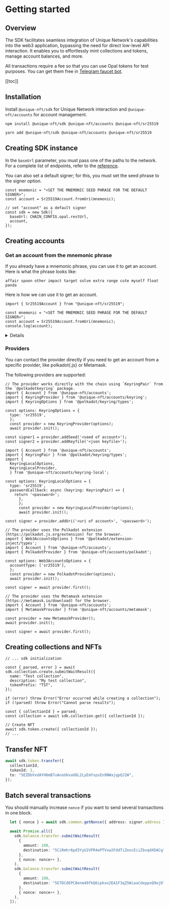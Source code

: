 # Getting started

## Overview

The SDK facilitates seamless integration of Unique Network's capabilities into the web3 application, bypassing the need for direct low-level API interaction. It enables you to effortlessly mint collections and tokens, manage account balances, and more.

All transactions require a fee so that you can use Opal tokens for test purposes. You can get them free in [Telegram faucet bot](https://t.me/unique2faucet_opal_bot).

[[toc]]

## Installation

Install `@unique-nft/sdk` for Unique Network interaction and `@unique-nft/accounts` for account management.

<CodeGroup>
  <CodeGroupItem title="NPM"  active>

```bash:no-line-numbers
npm install @unique-nft/sdk @unique-nft/accounts @unique-nft/sr25519
```

  </CodeGroupItem>
  <CodeGroupItem title="YARN">

```bash:no-line-numbers
yarn add @unique-nft/sdk @unique-nft/accounts @unique-nft/sr25519
```

  </CodeGroupItem>
</CodeGroup>

## Creating SDK instance

In the `baseUrl` parameter, you must pass one of the paths to the network. For a complete list of endpoints, refer to the [reference](../../reference/sdk-endpoints.md).

You can also set a default signer; for this, you must set the seed phrase to the signer option.

```typescript:no-line-numbers
const mnemonic = "<SET THE MNEMONIC SEED PHRASE FOR THE DEFAULT SIGNER>";
const account = Sr25519Account.fromUri(mnemonic);

// set "account" as a default signer
const sdk = new Sdk({
  baseUrl: CHAIN_CONFIG.opal.restUrl,
  account,
});
```

## Creating accounts

### Get an account from the mnemonic phrase

If you already have a mnemonic phrase, you can use it to get an account. Here is what the phrase looks like:

``
affair spoon other impact target solve extra range cute myself float panda
``

Here is how we can use it to get an account.

```typescript:no-line-numbers
import { Sr25519Account } from "@unique-nft/sr25519";

const mnemonic = "<SET THE MNEMONIC SEED PHRASE FOR THE DEFAULT SIGNER>";
const account = Sr25519Account.fromUri(mnemonic);
console.log(account);
```

<Details>
<template v-slot:header>
Console log output
</template><template v-slot:body>

```typescript:no-line-numbers
{
  mnemonic: 'affair spoon other impact target solve extra range cute myself float panda',
  seed: '0x2a5dd888c0fb536c7c82ee53bb44ca49825ab134dd5a9c09e62423eeba30847b',
  publicKey: '0x094bb2d311460005c5072635beb8a11c8f15521d2136bdfbab3163af3c21412e',
  keyfile: {
    encoded: 'MFMCAQEwBQYDK2VwBCIEICpd2IjA+1NsfILuU7tEykmCWrE03VqcCeYkI+66MIR7Ji4DUViFrOGgvhQNVi8elFCpHSDekzUg/5dpSD2lZsuhIwMhACYuA1FYhazhoL4UDVYvHpRQqR0g3pM1IP+XaUg9pWbL',
    encoding: { content: [Array], type: [Array], version: '3' },
    address: '5CvmLzTcAfSFJgRiJ7DbKYwDUMcRBbNAa3bQeCrNM2nXTvBk',
    meta: {}
  }
}
```

</template>
</Details>

### Providers

You can contact the provider directly if you need to get an account from a specific provider, like polkadot{.js} or Metamask.

The following providers are supported:

<CodeGroup>
  <CodeGroupItem title="Keyring">

```typescript:no-line-numbers
// The provider works directly with the chain using `KeyringPair` from the `@polkadotkeyring` package.
import { Account } from '@unique-nft/accounts';
import { KeyringProvider } from '@unique-nft/accounts/keyring';
import { KeyringOptions } from '@polkadot/keyring/types';

const options: KeyringOptions = {
  type: 'sr25519',
  };
  const provider = new KeyringProvider(options);
  await provider.init();

const signer1 = provider.addSeed('<seed of account>');
const signer2 = provider.addKeyfile('<json keyfile>');
```
  </CodeGroupItem>
  <CodeGroupItem title="Keyring Local">

```typescript:no-line-numbers
import { Account } from '@unique-nft/accounts';
import { KeyringPair } from '@polkadot/keyring/types';
import {
  KeyringLocalOptions,
  KeyringLocalProvider,
  } from '@unique-nft/accounts/keyring-local';

const options: KeyringLocalOptions = {
  type: 'sr25519',
  passwordCallback: async (keyring: KeyringPair) => {
    return '<password>';
      },
      };
      const provider = new KeyringLocalProvider(options);
      await provider.init();

const signer = provider.addUri('<uri of account>', '<password>');
```

  </CodeGroupItem>
  <CodeGroupItem title="Polkadot Extension">

```typescript:no-line-numbers
// The provider uses the Polkadot extension (https://polkadot.js.org/extension) for the browser.
import { Web3AccountsOptions } from '@polkadot/extension-inject/types';
import { Account } from '@unique-nft/accounts';
import { PolkadotProvider } from '@unique-nft/accounts/polkadot';

const options: Web3AccountsOptions = {
  accountType: ['sr25519'],
  };
  const provider = new PolkadotProvider(options);
  await provider.init();

const signer = await provider.first();
```

  </CodeGroupItem>
  <CodeGroupItem title="Metamask Extension">

```typescript:no-line-numbers
// The provider uses the Metamask extension (https://metamask.io/download) for the browser.
import { Account } from '@unique-nft/accounts';
import { MetamaskProvider } from '@unique-nft/accounts/metamask';

const provider = new MetamaskProvider();
await provider.init();

const signer = await provider.first();
```

  </CodeGroupItem>
</CodeGroup>

## Creating collections and NFTs
<!-- TODO give a link to Unique Schema guide -->
<CodeGroup>
<CodeGroupItem title = "SDK" active>

```ts:no-line-numbers
// ... sdk initialization 

const { parsed, error } = await sdk.collection.create.submitWaitResult({
  name: "Test collection",
  description: "My test collection",
  tokenPrefix: "TST",
});

if (error) throw Error("Error occurred while creating a collection");
if (!parsed) throw Error("Cannot parse results");

const { collectionId } = parsed;
const collection = await sdk.collection.get({ collectionId });

// Create NFT
await sdk.token.create({ collectionId });
// ...
```
</CodeGroupItem>
</CodeGroup>


## Transfer NFT

<CodeGroup>
<CodeGroupItem title="SDK">

```typescript
await sdk.token.transfer({
  collectionId,
  tokenId: 1,
  to: "5EZDbVxdAYH6mB7uAnoUUvaXDL2LyEmYxpsEn9NWajqpQJ2W",
});
```

</CodeGroupItem>
</CodeGroup>

## Batch several transactions

You should manually increase `nonce` if you want to send several transactions in one block.

<CodeGroup>
<CodeGroupItem title="SDK">

```typescript no-line-numbers
  let { nonce } = await sdk.common.getNonce({ address: signer.address });

  await Promise.all([
    sdk.balance.transfer.submitWaitResult(
      {
        amount: 100,
        destination: "5CiRmhr6pd3YyU2VPR4ePTVxw2FddTiZeocEiiZbvq4XDACq",
      },
      { nonce: nonce++ },
    ),
    sdk.balance.transfer.submitWaitResult(
      {
        amount: 100,
        destination: "5E7DCdEPC8enm49fkQ6ipkxo2EA1F3qZ5WiaaCdeppxQ9ejD",
      },
      { nonce: nonce++ },
    ),
  ]);
```
</CodeGroupItem>
</CodeGroup>